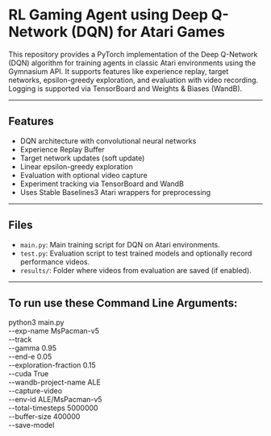 # RL Gaming Agent using Deep Q-Network (DQN) for Atari Games 
This repository provides a PyTorch implementation of the Deep Q-Network (DQN) algorithm for training agents in classic Atari environments using the Gymnasium API. It supports features like experience replay, target networks, epsilon-greedy exploration, and evaluation with video recording. Logging is supported via TensorBoard and Weights & Biases (WandB).

---

##  Features

- DQN architecture with convolutional neural networks
- Experience Replay Buffer
- Target network updates (soft update)
- Linear epsilon-greedy exploration
- Evaluation with optional video capture
- Experiment tracking via TensorBoard and WandB
- Uses Stable Baselines3 Atari wrappers for preprocessing

---

## Files

- `main.py`: Main training script for DQN on Atari environments.
- `test.py`: Evaluation script to test trained models and optionally record performance videos.
- `results/`: Folder where videos from evaluation are saved (if enabled).

---

## To run use these Command Line Arguments:
python3 main.py \
    --exp-name MsPacman-v5 \
    --track \
    --gamma 0.95 \
    --end-e 0.05 \
    --exploration-fraction 0.15 \
    --cuda True\
    --wandb-project-name ALE \
    --capture-video \
    --env-id ALE/MsPacman-v5 \
    --total-timesteps 5000000 \
    --buffer-size 400000 \
    --save-model
